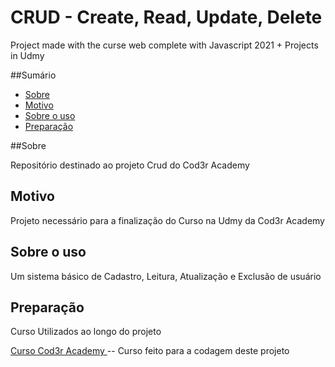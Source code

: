 # CRUD - Create, Read, Update, Delete

Project made with the curse web complete with Javascript 2021 + Projects in Udmy

##Sumário

- [Sobre](#about)
- [Motivo](#motivation)
- [Sobre o uso](#usage)
- [Preparação](#preparation)

##Sobre <a name = "about"></a>

Repositório destinado ao projeto Crud do Cod3r Academy

## Motivo <a name = "motivation"></a>

Projeto necessário para a finalização do Curso na Udmy da Cod3r Academy

## Sobre o uso <a name = "usage"></a>

Um sistema básico de Cadastro, Leitura, Atualização e Exclusão de usuário 

## Preparação <a name = "preparation"></a>

Curso Utilizados ao longo do projeto

<a href="https://www.udemy.com/course/curso-web/">Curso Cod3r Academy </a> -- Curso feito para a codagem deste projeto

